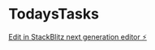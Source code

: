 # TodaysTasks

[Edit in StackBlitz next generation editor ⚡️](https://stackblitz.com/~/github.com/glazar47/TodaysTasks)